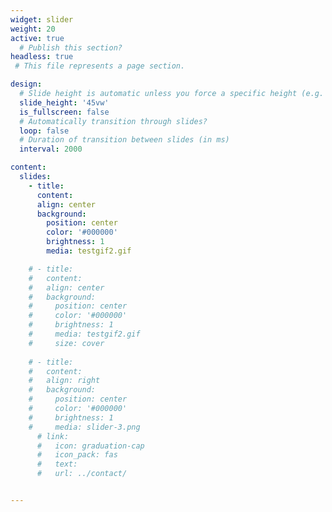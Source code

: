 ```yaml
---
widget: slider 
weight: 20
active: true
  # Publish this section?
headless: true 
 # This file represents a page section.

design:
  # Slide height is automatic unless you force a specific height (e.g. '400px')
  slide_height: '45vw'
  is_fullscreen: false
  # Automatically transition through slides?
  loop: false
  # Duration of transition between slides (in ms)
  interval: 2000

content:
  slides:
    - title: 
      content: 
      align: center
      background:
        position: center
        color: '#000000'
        brightness: 1
        media: testgif2.gif

    # - title: 
    #   content:
    #   align: center
    #   background:
    #     position: center
    #     color: '#000000'
    #     brightness: 1
    #     media: testgif2.gif
    #     size: cover
    
    # - title: 
    #   content: 
    #   align: right
    #   background:
    #     position: center
    #     color: '#000000'
    #     brightness: 1
    #     media: slider-3.png
      # link:
      #   icon: graduation-cap
      #   icon_pack: fas
      #   text: 
      #   url: ../contact/


---
```

